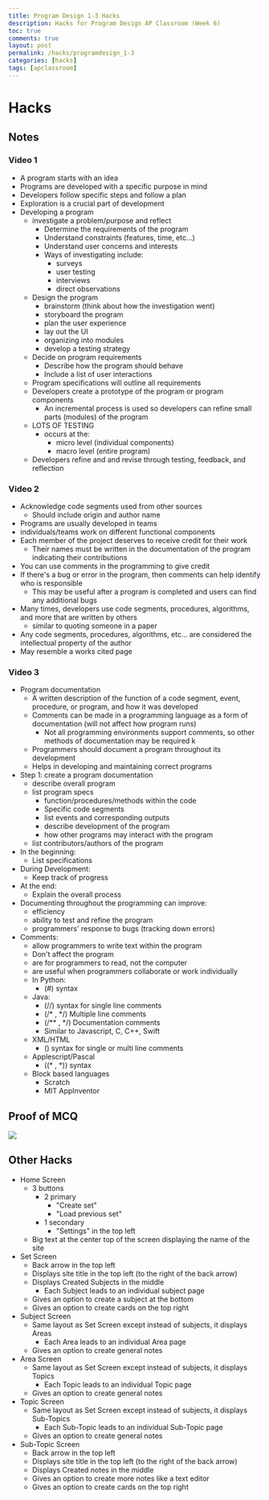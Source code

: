 ```yaml
---
title: Program Design 1-3 Hacks
description: Hacks for Program Design AP Classroom (Week 6) 
toc: true
comments: true
layout: post
permalink: /hacks/programdesign_1-3
categories: [hacks]
tags: [apclassroom]
---
```


# Hacks
## Notes
### Video 1
- A program starts with an idea
- Programs are developed with a specific purpose in mind
- Developers follow specific steps and follow a plan
- Exploration is a crucial part of development
- Developing a program
    - investigate a problem/purpose and reflect
        - Determine the requirements of the program
        - Understand constraints (features, time, etc...)
        - Understand user concerns and interests
        - Ways of investigating include:
            - surveys
            - user testing
            - interviews
            - direct observations
    - Design the program
        - brainstorm (think about how the investigation went)
        - storyboard the program
        - plan the user experience
        - lay out the UI
        - organizing into modules
        - develop a testing strategy
    - Decide on program requirements
        - Describe how the program should behave
        - Include a list of user interactions
    - Program specifications will outline all requirements
    - Developers create a prototype of the program or program components
        - An incremental process is used so developers can refine small parts (modules) of the program
    - LOTS OF TESTING
        - occurs at the:
            - micro level (individual components)
            - macro level (entire program)
    - Developers refine and and revise through testing, feedback, and reflection

### Video 2
- Acknowledge code segments used from other sources
    - Should include origin and author name
- Programs are usually developed in teams
- individuals/teams work on different functional components
- Each member of the project deserves to receive credit for their work
    - Their names must be written in the documentation of the program indicating their contributions
- You can use comments in the programming to give credit
- If there's a bug or error in the program, then comments can help identify who is responsible
    - This may be useful after a program is completed and users can find any additional bugs
- Many times, developers use code segments, procedures, algorithms, and more that are written by others
    - similar to quoting someone in a paper
- Any code segments, procedures, algorithms, etc... are considered the intellectual property of the author
- May resemble a works cited page

### Video 3
- Program documentation
    - A written description of the function of a code segment, event, procedure, or program, and how it was developed
    - Comments can be made in a programming language as a form of documentation (will not affect how program runs)
        - Not all programming environments support comments, so other methods of documentation may be required  k
    - Programmers should document a program throughout its development
    - Helps in developing and maintaining correct programs
- Step 1: create a program documentation
    - describe overall program
    - list program specs
        - function/procedures/methods within the code
        - Specific code segments
        - list events and corresponding outputs
        - describe development of the program
        - how other programs may interact with the program
    - list contributors/authors of the program
- In the beginning:
    - List specifications
- During Development:
    - Keep track of progress
- At the end:
    - Explain the overall process
- Documenting throughout the programming can improve:
    - efficiency
    - ability to test and refine the program
    - programmers' response to bugs (tracking down errors)
- Comments:
    - allow programmers to write text within the program
    - Don't affect the program
    - are for programmers to read, not the computer
    - are useful when programmers collaborate or work individually
    - In Python:
        - (#) syntax
    - Java:
        - (//) syntax for single line comments
        - (/* , */) Multiple line comments
        - (/** , */) Documentation comments
        - Similar to Javascript, C, C++, Swift
    - XML/HTML
        - (<!--, -->) syntax for single or multi line comments
    - Applescript/Pascal
        - ((* , *)) syntax
    - Block based languages
        - Scratch
        - MIT AppInventor

## Proof of MCQ

![]({{site.baseurl}}/images/1-3MCQ.jpg)

## Other Hacks

- Home Screen
    - 3 buttons
        - 2 primary
            - "Create set"
            - "Load previous set"
        - 1 secondary
            - "Settings" in the top left
    - Big text at the center top of the screen displaying the name of the site
- Set Screen
    - Back arrow in the top left
    - Displays site title in the top left (to the right of the back arrow)
    - Displays Created Subjects in the middle
        - Each Subject leads to an individual subject page
    - Gives an option to create a subject at the bottom
    - Gives an option to create cards on the top right
- Subject Screen
    - Same layout as Set Screen except instead of subjects, it displays Areas
        - Each Area leads to an individual Area page
    - Gives an option to create general notes
- Area Screen
    - Same layout as Set Screen except instead of subjects, it displays Topics
        - Each Topic leads to an individual Topic page
    - Gives an option to create general notes
- Topic Screen
    - Same layout as Set Screen except instead of subjects, it displays Sub-Topics
        - Each Sub-Topic leads to an individual Sub-Topic page
    - Gives an option to create general notes
- Sub-Topic Screen
    - Back arrow in the top left
    - Displays site title in the top left (to the right of the back arrow)
    - Displays Created notes in the middle
    - Gives an option to create more notes like a text editor
    - Gives an option to create cards on the top right

    